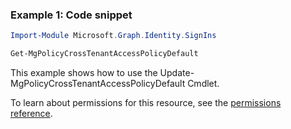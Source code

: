 ### Example 1: Code snippet

```powershellImport-Module Microsoft.Graph.Identity.SignIns

Get-MgPolicyCrossTenantAccessPolicyDefault
```
This example shows how to use the Update-MgPolicyCrossTenantAccessPolicyDefault Cmdlet.
To learn about permissions for this resource, see the [permissions reference](/graph/permissions-reference).

